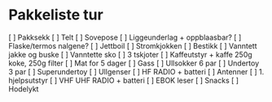 # Pakkeliste tur

[ ] Pakksekk
[ ] Telt
[ ] Sovepose
[ ] Liggeunderlag + oppblaasbar?
[ ] Flaske/termos nalgene?
[ ] Jettboil
[ ] Stromkjokken
[ ] Bestikk
[ ] Vanntett jakke og buske
[ ] Vanntette sko
[ ] 3 tskjoter
[ ] Kaffeutstyr + kaffe 250g koke, 250g filter
[ ] Mat for 5 dager
[ ] Gass
[ ] Ullsokker 6 par
[ ] Undertoy 3 par
[ ] Superundertoy
[ ] Ullgenser
[ ] HF RADIO + batteri
[ ] Antenner
[ ] 1. hjelpsutstyr
[ ] VHF UHF RADIO + batteri
[ ] EBOK leser
[ ] Snacks
[ ] Hodelykt
